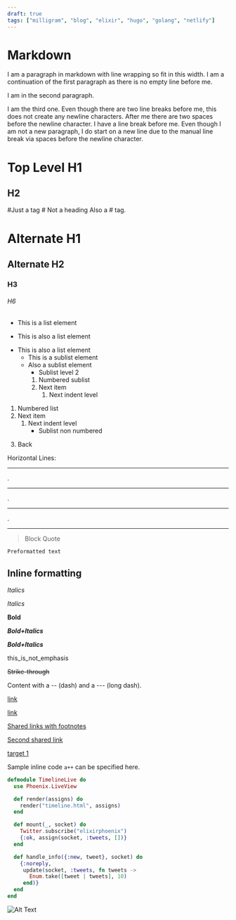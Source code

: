 ```yaml
---
draft: true
tags: ["milligram", "blog", "elixir", "hugo", "golang", "netlify"]
---
```

Markdown
===========

I am a paragraph in markdown with line
wrapping so fit in this width.
I am a continuation of the first paragraph
as there is no empty line before me.

I am in the second paragraph.


I am the third one. Even though there are
two line breaks before me, this does not
create any newline characters. After me there
are two spaces before the newline character.
I have a line break before me. Even though
I am not a new paragraph, I do start on a
new line due to the manual line break via
spaces before the newline character.

Top Level H1
=============
H2
---

#Just a tag
\# Not a heading
Also a # tag.
# Alternate H1
## Alternate H2
### H3
###### H6

* This is a list element
+ This is also a list element
- This is also a list element
     - This is a sublist element
     + Also a sublist element
       + Sublist level 2
       1. Numbered sublist
       2. Next item
             1. Next indent level

1) Numbered list
2) Next item
     1. Next indent level
        * Sublist non numbered
3. Back

Horizontal Lines:

------------------------------------
.
***********************************
.
***
.

---

> Block Quote

    Preformatted text

## Inline formatting

*Italics*

_Italics_

__Bold__

__*Bold+Italics*__

**_Bold+Italics_**

this_is_not_emphasis

~~Strike-through~~

Content with a -- (dash) and a --- (long dash).

[link](http://link/path/to/target)

[link](http://link/path/to/target "TITLE ON LINK")

[Shared links with footnotes][target 1]

[Second shared link][target 1]

[target 1]

[target 1]: http://footnote.com

Sample inline code `a++` can be specified here.

```elixir
defmodule TimelineLive do
  use Phoenix.LiveView

  def render(assigns) do
    render("timeline.html", assigns)
  end

  def mount(_, socket) do
    Twitter.subscribe("elixirphoenix")
    {:ok, assign(socket, :tweets, [])}
  end

  def handle_info({:new, tweet}, socket) do
    {:noreply,
     update(socket, :tweets, fn tweets ->
       Enum.take([tweet | tweets], 10)
     end)}
  end
end
```

![Alt Text](/image/logo.png "Optional Tooltip")
